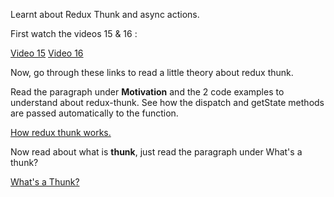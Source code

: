 <p>Learnt about Redux Thunk and async actions.</p>
<p>First watch the videos 15 & 16 :</p>
<a href="https://www.youtube.com/watch?v=uN-gpihDQRE&list=PLC3y8-rFHvwiaOAuTtVXittwybYIorRB3&index=15">Video 15</a>
<a href="https://www.youtube.com/watch?v=SA47gYlL2oQ&list=PLC3y8-rFHvwiaOAuTtVXittwybYIorRB3&index=16">Video 16</a>

<p>Now, go through these links to read a little theory about redux thunk.</p>
<p>Read the paragraph under <b>Motivation</b> and the 2 code examples to understand about redux-thunk. See how the dispatch and getState methods are passed automatically to the function.</p>
<a href="https://github.com/reduxjs/redux-thunk#motivation">How redux thunk works.</a>
<p>Now read about what is <b>thunk</b>, just read the paragraph under What's a thunk?</p>
<a href="https://github.com/reduxjs/redux-thunk#whats-a-thunk">What's a Thunk?</a>

